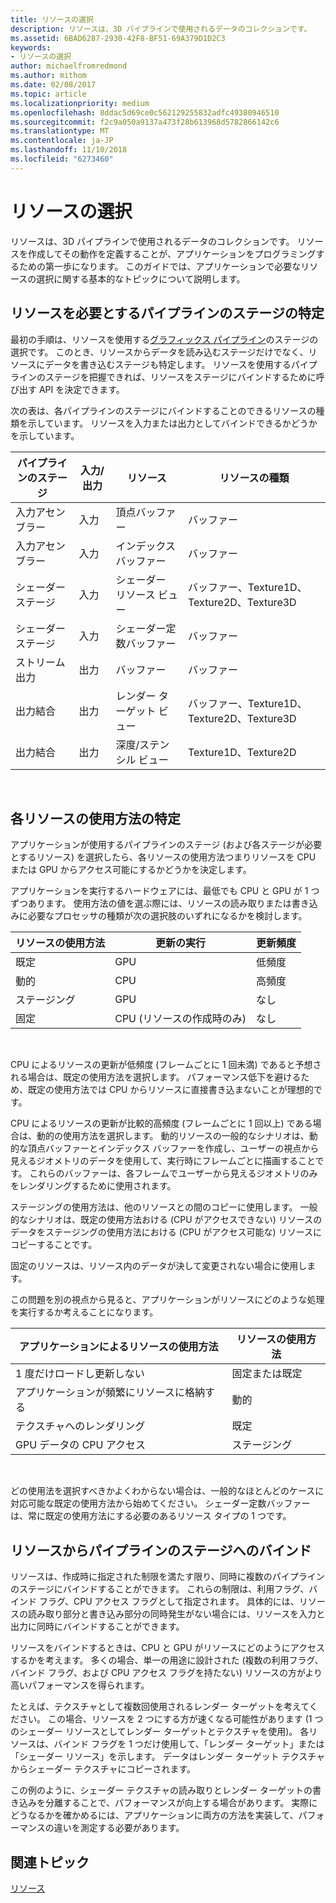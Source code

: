 ```yaml
---
title: リソースの選択
description: リソースは、3D パイプラインで使用されるデータのコレクションです。
ms.assetid: 6BAD6287-2930-42F8-BF51-69A379D1D2C3
keywords:
- リソースの選択
author: michaelfromredmond
ms.author: mithom
ms.date: 02/08/2017
ms.topic: article
ms.localizationpriority: medium
ms.openlocfilehash: 8ddac5d69ce0c562129255832adfc49380946510
ms.sourcegitcommit: f2c9a050a9137a473f28b613968d5782866142c6
ms.translationtype: MT
ms.contentlocale: ja-JP
ms.lasthandoff: 11/10/2018
ms.locfileid: "6273460"
---
```

# <a name="choosing-a-resource"></a>リソースの選択


リソースは、3D パイプラインで使用されるデータのコレクションです。 リソースを作成してその動作を定義することが、アプリケーションをプログラミングするための第一歩になります。 このガイドでは、アプリケーションで必要なリソースの選択に関する基本的なトピックについて説明します。

## <a name="span-ididentifybindingspanspan-ididentifybindingspanspan-ididentifybindingspanidentify-pipeline-stages-that-need-resources"></a><span id="Identify_Binding"></span><span id="identify_binding"></span><span id="IDENTIFY_BINDING"></span>リソースを必要とするパイプラインのステージの特定


最初の手順は、リソースを使用する[グラフィックス パイプライン](graphics-pipeline.md)のステージの選択です。 このとき、リソースからデータを読み込むステージだけでなく、リソースにデータを書き込むステージも特定します。 リソースを使用するパイプラインのステージを把握できれば、リソースをステージにバインドするために呼び出す API を決定できます。

次の表は、各パイプラインのステージにバインドすることのできるリソースの種類を示しています。 リソースを入力または出力としてバインドできるかどうかを示しています。

| パイプラインのステージ  | 入力/出力 | リソース               | リソースの種類                           |
|-----------------|--------|------------------------|-----------------------------------------|
| 入力アセンブラー | 入力     | 頂点バッファー          | バッファー                                  |
| 入力アセンブラー | 入力     | インデックス バッファー           | バッファー                                  |
| シェーダー ステージ   | 入力     | シェーダー リソース ビュー    | バッファー、Texture1D、Texture2D、Texture3D |
| シェーダー ステージ   | 入力     | シェーダー定数バッファー | バッファー                                  |
| ストリーム出力   | 出力    | バッファー                 | バッファー                                  |
| 出力結合   | 出力    | レンダー ターゲット ビュー     | バッファー、Texture1D、Texture2D、Texture3D |
| 出力結合   | 出力    | 深度/ステンシル ビュー     | Texture1D、Texture2D                    |

 

## <a name="span-ididentifyusagespanspan-ididentifyusagespanspan-ididentifyusagespanidentify-how-each-resource-will-be-used"></a><span id="Identify_Usage"></span><span id="identify_usage"></span><span id="IDENTIFY_USAGE"></span>各リソースの使用方法の特定


アプリケーションが使用するパイプラインのステージ (および各ステージが必要とするリソース) を選択したら、各リソースの使用方法つまりリソースを CPU または GPU からアクセス可能にするかどうかを決定します。

アプリケーションを実行するハードウェアには、最低でも CPU と GPU が 1 つずつあります。 使用方法の値を選ぶ際には、リソースの読み取りまたは書き込みに必要なプロセッサの種類が次の選択肢のいずれになるかを検討します。

| リソースの使用方法 | 更新の実行                    | 更新頻度 |
|----------------|--------------------------------------|---------------------|
| 既定        | GPU                                  | 低頻度        |
| 動的        | CPU                                  | 高頻度          |
| ステージング        | GPU                                  | なし                 |
| 固定      | CPU (リソースの作成時のみ) | なし                 |

 

CPU によるリソースの更新が低頻度 (フレームごとに 1 回未満) であると予想される場合は、既定の使用方法を選択します。 パフォーマンス低下を避けるため、既定の使用方法では CPU からリソースに直接書き込まないことが理想的です。

CPU によるリソースの更新が比較的高頻度 (フレームごとに 1 回以上) である場合は、動的の使用方法を選択します。 動的リソースの一般的なシナリオは、動的な頂点バッファーとインデックス バッファーを作成し、ユーザーの視点から見えるジオメトリのデータを使用して、実行時にフレームごとに描画することです。 これらのバッファーは、各フレームでユーザーから見えるジオメトリのみをレンダリングするために使用されます。

ステージングの使用方法は、他のリソースとの間のコピーに使用します。 一般的なシナリオは、既定の使用方法おける (CPU がアクセスできない) リソースのデータをステージングの使用方法における (CPU がアクセス可能な) リソースにコピーすることです。

固定のリソースは、リソース内のデータが決して変更されない場合に使用します。

この問題を別の視点から見ると、アプリケーションがリソースにどのような処理を実行するか考えることになります。

| アプリケーションによるリソースの使用方法     | リソースの使用方法       |
|---------------------------------------|----------------------|
| 1 度だけロードし更新しない            | 固定または既定 |
| アプリケーションが頻繁にリソースに格納する | 動的              |
| テクスチャへのレンダリング                     | 既定              |
| GPU データの CPU アクセス                | ステージング              |

 

どの使用法を選択すべきかよくわからない場合は、一般的なほとんどのケースに対応可能な既定の使用方法から始めてください。 シェーダー定数バッファーは、常に既定の使用方法にする必要のあるリソース タイプの 1 つです。

## <a name="span-idresourcetypesandpipelinestagesspanspan-idresourcetypesandpipelinestagesspanspan-idresourcetypesandpipelinestagesspanbinding-resources-to-pipeline-stages"></a><span id="Resource_Types_and_Pipeline_stages"></span><span id="resource_types_and_pipeline_stages"></span><span id="RESOURCE_TYPES_AND_PIPELINE_STAGES"></span>リソースからパイプラインのステージへのバインド


リソースは、作成時に指定された制限を満たす限り、同時に複数のパイプラインのステージにバインドすることができます。 これらの制限は、利用フラグ、バインド フラグ、CPU アクセス フラグとして指定されます。 具体的には、リソースの読み取り部分と書き込み部分の同時発生がない場合には、リソースを入力と出力に同時にバインドすることができます。

リソースをバインドするときは、CPU と GPU がリソースにどのようにアクセスするかを考えます。 多くの場合、単一の用途に設計された (複数の利用フラグ、バインド フラグ、および CPU アクセス フラグを持たない) リソースの方がより高いパフォーマンスを得られます。

たとえば、テクスチャとして複数回使用されるレンダー ターゲットを考えてください。 この場合、リソースを 2 つにする方が速くなる可能性があります (1 つのシェーダー リソースとしてレンダー ターゲットとテクスチャを使用)。 各リソースは、バインド フラグを 1 つだけ使用して、「レンダー ターゲット」または「シェーダー リソース」を示します。 データはレンダー ターゲット テクスチャからシェーダー テクスチャにコピーされます。

この例のように、シェーダー テクスチャの読み取りとレンダー ターゲットの書き込みを分離することで、パフォーマンスが向上する場合があります。 実際にどうなるかを確かめるには、アプリケーションに両方の方法を実装して、パフォーマンスの違いを測定する必要があります。

## <a name="span-idrelated-topicsspanrelated-topics"></a><span id="related-topics"></span>関連トピック


[リソース](resources.md)

 

 





